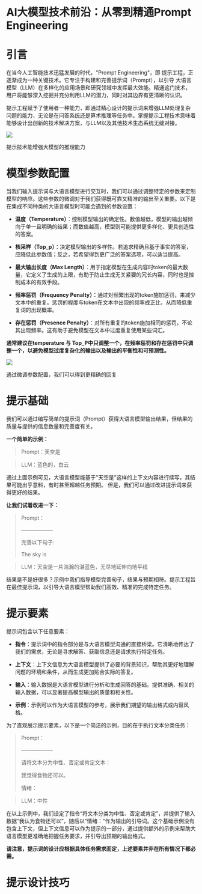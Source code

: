 # AI大模型技术前沿：从零到精通Prompt Engineering



# 引言

在当今人工智能技术迅猛发展的时代，"Prompt Engineering"，即 提示工程，正逐渐成为一种关键技术。它专注于构建和完善提示词（Prompt），以引导 大语言模型（LLM）在多样化的应用场景和研究领域中发挥最大效能。精通这门技术，用户将能够深入挖掘并充分利用LLM的潜力，同时对其边界有更清晰的认识。



提示工程赋予了使用者一种能力，即通过精心设计的提示词来增强LLM处理复杂问题的能力，无论是在问答系统还是算术推理等任务中。掌握提示工程技术意味着能够设计出创新的技术解决方案，与LLM以及其他技术生态系统无缝对接。



![](D:\ProgramData\ai-tech\src\assets\data\articles\PromptEngineeringGuide\文章配图1.png)

提示技术能增强大模型的推理能力




# 模型参数配置

当我们输入提示词与大语言模型进行交互时，我们可以通过调整特定的参数来定制模型的响应。这些参数的微调对于我们获得既可靠又精准的输出至关重要。以下是在集成不同种类的大语言模型时可能会遇到的参数设置：

- **温度（Temperature）**：控制模型输出的确定性。数值越低，模型的输出越倾向于单一且明确的结果；而数值越高，模型则可能提供更多样化、更具创造性的答案。

- **核采样（Top_p）**：决定模型输出的多样性。若追求精确且基于事实的答案，应降低此参数值；反之，若希望得到更广泛的答案选项，可以适当提高。

- **最大输出长度（Max Length）**：用于指定模型在生成内容时token的最大数量，它定义了生成的上限，有助于防止生成无关紧要的冗长内容，同时也是控制成本的有效手段。

- **频率惩罚（Frequency Penalty）**：通过对频繁出现的token施加惩罚，来减少文本中的重复。惩罚的程度与token在文本中出现的频率成正比，从而降低重复词的出现概率。 

- **存在惩罚（Presence Penalty）**：对所有重复的token施加相同的惩罚，不论其出现频率。这有助于避免模型在文本中过度重复使用某些词汇。



**通常建议在temperature 与 Top_P中只调整一个，在频率惩罚和存在惩罚中只调整一个，以避免模型过度复杂化的输出以及输出的平衡性和可预测性。**



![](D:\ProgramData\ai-tech\src\assets\data\articles\PromptEngineeringGuide\文章配图2.png)

通过微调参数配置，我们可以得到更精确的回复



# 提示基础

我们可以通过编写简单的提示词（Prompt）获得大语言模型输出结果，但结果的质量与提供的信息数量和完善度有关。



**一个简单的示例：**

> Prompt：天空是

> LLM：蓝色的，白云



通过上面示例可见，大语言模型能基于"天空是"这样的上下文内容进行续写，其结果可能出乎意料，有时甚至超越任务预期。 但是，我们可以通过改进提示词来获得更好的结果。



**让我们试着改进一下：**

> Prompt：
>
> ——————
>
> 完善以下句子:
>
> The sky is

> LLM：天空是一片浩瀚的湛蓝色，无尽地延伸向地平线



结果是不是好很多？示例中我们指导模型完善句子，结果与预期相符。提示工程旨在最佳提示词，以引导大语言模型帮助我们高效、精准的完成特定任务。



# 提示要素

提示词包含以下任意要素：

- **指令**：提示词中的指令部分是与大语言模型沟通的直接桥梁。它清晰地传达了我们的需求，无论是寻求解答、获取信息还是请求执行特定任务。

- **上下文**：上下文信息为大语言模型提供了必要的背景知识，帮助其更好地理解问题的环境和条件，从而生成更加贴合实际的答复。

- **输入**：输入数据是大语言模型进行分析和生成回答的基础。提供准确、相关的输入数据，可以显著提高模型输出的质量和相关性。

- **示例**：示例可以作为大语言模型的参考，展示我们期望的输出格式或内容风格。



为了直观展示提示要素，以下是一个简洁的示例，目的在于执行文本分类任务：

> Prompt：
>
> ——————
>
> 请将文本分为中性、否定或肯定文本：
>
> 我觉得食物还可以。
>
> 情绪：

> LLM：中性



在以上示例中，我们设定了指令“将文本分类为中性、否定或肯定”，并提供了输入数据“我认为食物还可以”，随后以“情绪：”作为输出的引导词。这个基础示例没有包含上下文，但上下文信息可以作为提示的一部分，通过提供额外的示例来帮助大语言模型更准确地把握任务要求，并引导出预期的输出格式。



**请注意，提示词的设计应根据具体任务需求而定，上述要素并非在所有情况下都必需。**



# 提示设计技巧